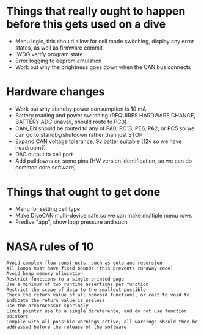 # Things that really ought to happen before this gets used on a dive
- Menu logic, this should allow for cell mode switching, display any error states, as well as firmware commit
- IWDG verify program state
- Error logging to eeprom emulation
- Work out why the brightness goes down when the CAN bus connects

# Hardware changes
- Work out why standby power consumption is 10 mA
- Battery reading and power switching (REQUIRES HARDWARE CHANGE, BATTERY ADC unavail, should route to PC3)
- CAN_EN should be routed to any of PA0, PC13, PE6, PA2, or PC5 so we can go to standby/shutdown rather than just STOP
- Expand CAN voltage tolerance, 9v batter suitable (12v so we have headroom?)
- DAC output to cell port
- Add pulldowns on some pins (HW version identification, so we can do common core software)

# Things that ought to get done
- Menu for setting cell type
- Make DiveCAN multi-device safe so we can make multiple menu rows
- Predive "app", show loop pressure and such

# NASA rules of 10
    Avoid complex flow constructs, such as goto and recursion
    All loops must have fixed bounds (this prevents runaway code)
    Avoid heap memory allocation
    Restrict functions to a single printed page
    Use a minimum of two runtime assertions per function
    Restrict the scope of data to the smallest possible
    Check the return value of all nonvoid functions, or cast to void to indicate the return value is useless
    Use the preprocessor sparingly
    Limit pointer use to a single dereference, and do not use function pointers
    Compile with all possible warnings active; all warnings should then be addressed before the release of the software